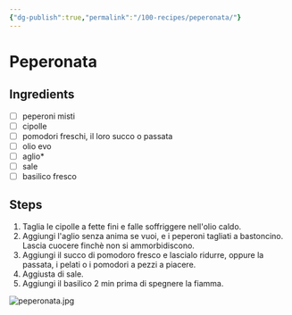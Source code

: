 ```yaml
---
{"dg-publish":true,"permalink":"/100-recipes/peperonata/"}
---
```


# Peperonata
## Ingredients
- [ ] peperoni misti
- [ ] cipolle
- [ ] pomodori freschi, il loro succo o passata
- [ ] olio evo
- [ ] aglio*
- [ ] sale
- [ ] basilico fresco
## Steps
1. Taglia le cipolle a fette fini e falle soffriggere nell'olio caldo.
2. Aggiungi l'aglio senza anima se vuoi, e i peperoni tagliati a bastoncino. Lascia cuocere finchè non si ammorbidiscono.
3. Aggiungi il succo di pomodoro fresco e lascialo ridurre, oppure la passata, i pelati o i pomodori a pezzi a piacere.
4. Aggiusta di sale.
5. Aggiungi il basilico 2 min prima di spegnere la fiamma.

![peperonata.jpg](/img/user/999%20Embeds/peperonata.jpg)